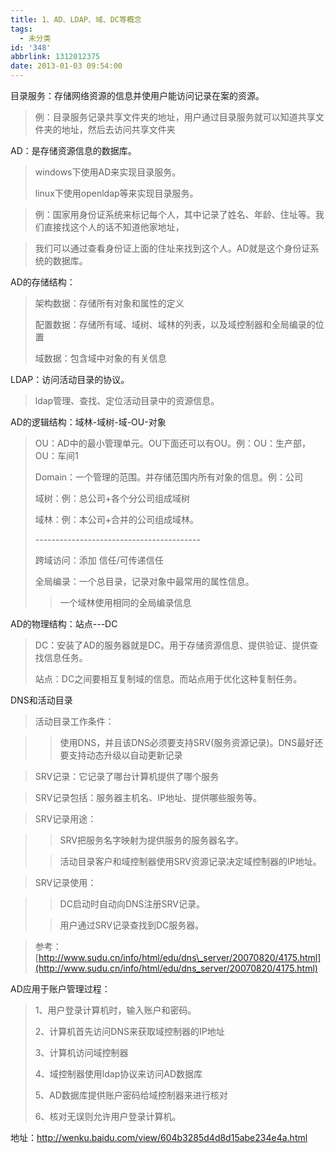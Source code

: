 ```yaml
---
title: 1、AD、LDAP、域、DC等概念
tags:
  - 未分类
id: '348'
abbrlink: 1312012375
date: 2013-01-03 09:54:00
---
```


目录服务：存储网络资源的信息并使用户能访问记录在案的资源。

> 例：目录服务记录共享文件夹的地址，用户通过目录服务就可以知道共享文件夹的地址，然后去访问共享文件夹

AD：是存储资源信息的数据库。

> windows下使用AD来实现目录服务。
> 
> linux下使用openldap等来实现目录服务。

> 例：国家用身份证系统来标记每个人，其中记录了姓名、年龄、住址等。我们直接找这个人的话不知道他家地址，

> 我们可以通过查看身份证上面的住址来找到这个人。AD就是这个身份证系统的数据库。

AD的存储结构：

> 架构数据：存储所有对象和属性的定义
> 
> 配置数据：存储所有域、域树、域林的列表，以及域控制器和全局编录的位置
> 
> 域数据：包含域中对象的有关信息

LDAP：访问活动目录的协议。

> ldap管理、查找、定位活动目录中的资源信息。

  

AD的逻辑结构：域林-域树-域-OU-对象

> OU：AD中的最小管理单元。OU下面还可以有OU。例：OU：生产部，OU：车间1
> 
> Domain：一个管理的范围。并存储范围内所有对象的信息。例：公司
> 
> 域树：例：总公司+各个分公司组成域树
> 
> 域林：例：本公司+合并的公司组成域林。
> 
> \-----------------------------------------
> 
> 跨域访问：添加 信任/可传递信任
> 
> 全局编录：一个总目录，记录对象中最常用的属性信息。
> 
> > 一个域林使用相同的全局编录信息

  

AD的物理结构：站点---DC

> DC：安装了AD的服务器就是DC。用于存储资源信息、提供验证、提供查找信息任务。
> 
> 站点：DC之间要相互复制域的信息。而站点用于优化这种复制任务。

>   

DNS和活动目录

> 活动目录工作条件：

> > 使用DNS，并且该DNS必须要支持SRV(服务资源记录)。DNS最好还要支持动态升级以自动更新记录

> SRV记录：它记录了哪台计算机提供了哪个服务

> SRV记录包括：服务器主机名、IP地址、提供哪些服务等。

> SRV记录用途：

> > SRV把服务名字映射为提供服务的服务器名字。
> 
> > 活动目录客户和域控制器使用SRV资源记录决定域控制器的IP地址。

> SRV记录使用：

> > DC启动时自动向DNS注册SRV记录。
> 
> > 用户通过SRV记录查找到DC服务器。

> 参考：[http://www.sudu.cn/info/html/edu/dns\_server/20070820/4175.html](http://www.sudu.cn/info/html/edu/dns_server/20070820/4175.html)

>   
> 
>   

AD应用于账户管理过程：

> 1、用户登录计算机时，输入账户和密码。
> 
> 2、计算机首先访问DNS来获取域控制器的IP地址
> 
> 3、计算机访问域控制器
> 
> 4、域控制器使用ldap协议来访问AD数据库
> 
> 5、AD数据库提供账户密码给域控制器来进行核对
> 
> 6、核对无误则允许用户登录计算机。

  

  

地址：http://wenku.baidu.com/view/604b3285d4d8d15abe234e4a.html